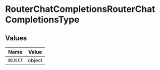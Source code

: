 # RouterChatCompletionsRouterChatCompletionsType


## Values

| Name     | Value    |
| -------- | -------- |
| `OBJECT` | object   |